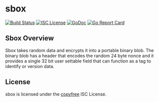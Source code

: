 sbox
====

[![Build Status](https://travis-ci.org/marcopeereboom/sbox.png?branch=master)](https://travis-ci.org/marcopeereboom/sbox)
[![ISC License](http://img.shields.io/badge/license-ISC-blue.svg)](http://copyfree.org)
[![GoDoc](https://img.shields.io/badge/godoc-reference-blue.svg)](http://godoc.org/github.com/marcopeereboom/sbox)
[![Go Report Card](https://goreportcard.com/badge/github.com/marcopeereboom/sbox)](https://goreportcard.com/report/github.com/marcopeereboom/sbox)

## Sbox Overview

Sbox takes random data and encrypts it into a portable binary blob. The binary
blob has a header that encodes the random 24 byte nonce and it provides a
single 32 bit user settable field that can function as a tag to identify or
version data.

## License

sbox is licensed under the [copyfree](http://copyfree.org) ISC License.
